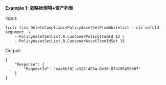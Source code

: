 **Example 1: 忽略检测项+资产列表**



Input: 

```
tccli tcss DeleteCompliancePolicyAssetSetFromWhitelist --cli-unfold-argument  \
    --PolicyAssetSetList.0.CustomerPolicyItemId 12 \
    --PolicyAssetSetList.0.CustomerAssetItemIdSet 15
```

Output: 
```
{
    "Response": {
        "RequestId": "eac6b301-a322-493a-8e36-83b295459397"
    }
}
```

